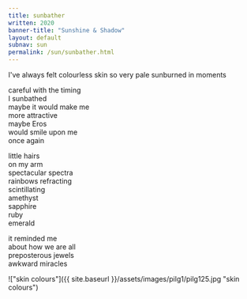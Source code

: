 ```yaml
---
title: sunbather
written: 2020
banner-title: "Sunshine & Shadow" 
layout: default
subnav: sun
permalink: /sun/sunbather.html
---
```



<div class="poem">
I've always felt  
colourless  
skin so very pale  
sunburned  
in moments  


careful with the timing  
I sunbathed  
maybe it would make me  
more attractive  
maybe Eros  
would smile upon me  
once again  


little hairs  
on my arm  
spectacular spectra  
rainbows refracting  
scintillating  
amethyst  
sapphire  
ruby  
emerald


it reminded me  
about how we are all  
preposterous jewels  
awkward miracles  
</div>


!["skin colours"]({{ site.baseurl }}/assets/images/pilg1/pilg125.jpg "skin colours")
